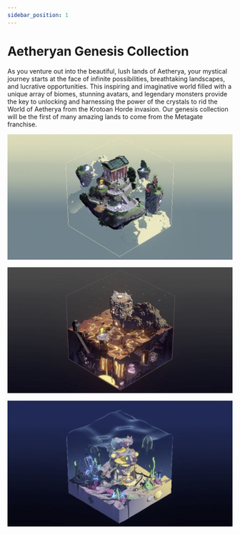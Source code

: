 ```yaml
---
sidebar_position: 1
---
```


# Aetheryan Genesis Collection

As you venture out into the beautiful, lush lands of Aetherya, your mystical journey starts at the face of infinite possibilities, breathtaking landscapes, and lucrative opportunities. This inspiring and imaginative world filled with a unique array of biomes, stunning avatars, and legendary monsters provide the key to unlocking and harnessing the power of the crystals to rid the World of Aetherya from the Krotoan Horde invasion. Our genesis collection will be the first of many amazing lands to come from the Metagate franchise.

![Example House](./house1.png)

![Example House](./house2.png)

![Example House](./house3.png)
